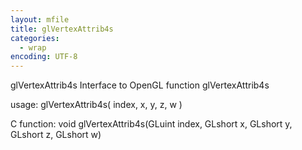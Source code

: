 ```yaml
---
layout: mfile
title: glVertexAttrib4s
categories:
  - wrap
encoding: UTF-8
---
```


glVertexAttrib4s  Interface to OpenGL function glVertexAttrib4s

usage:  glVertexAttrib4s( index, x, y, z, w )

C function:  void glVertexAttrib4s(GLuint index, GLshort x, GLshort y, GLshort z, GLshort w)